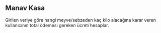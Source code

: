 ## Manav Kasa
Girilen veriye göre hangi meyve/sebzeden kaç kilo alacağına karar veren kullanıcının total ödemesi gereken ücreti hesaplar.
